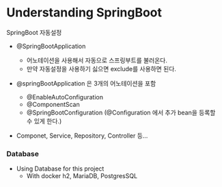 <h1>Understanding SpringBoot</h1>

SpringBoot 자동설정

- @SpringBootApplication
    - 어노테이션을 사용해서 자동으로 스프링부트를 불러온다.
    - 만약 자동설정을 사용하기 싫으면 exclude를 사용하면 된다.

- @springBootApplication 은 3개의 어노테이션을 포함
    - @EnableAutoConfiguration
    - @ComponentScan
    - @SpringBootConfiguration (@Configuration 에서 추가 bean을 등록할 수 있게 한다.)
- Componet, Service, Repository, Controller 등…

<h3>Database</h3>

- Using Database for this project
  - With docker h2, MariaDB, PostgresSQL
